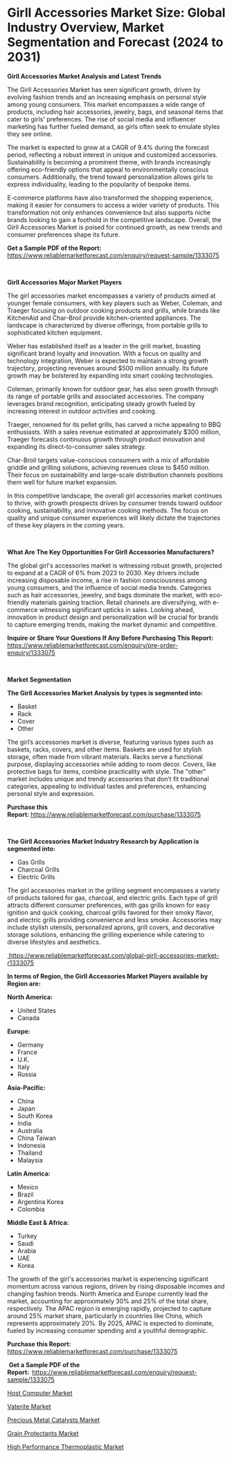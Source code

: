 <p><h1>Girll Accessories Market Size: Global Industry Overview, Market Segmentation and Forecast (2024 to 2031)</h1></p><p><strong>Girll Accessories Market Analysis and Latest Trends</strong></p>
<p><p>The Girll Accessories Market has seen significant growth, driven by evolving fashion trends and an increasing emphasis on personal style among young consumers. This market encompasses a wide range of products, including hair accessories, jewelry, bags, and seasonal items that cater to girls' preferences. The rise of social media and influencer marketing has further fueled demand, as girls often seek to emulate styles they see online. </p><p>The market is expected to grow at a CAGR of 9.4% during the forecast period, reflecting a robust interest in unique and customized accessories. Sustainability is becoming a prominent theme, with brands increasingly offering eco-friendly options that appeal to environmentally conscious consumers. Additionally, the trend toward personalization allows girls to express individuality, leading to the popularity of bespoke items.</p><p>E-commerce platforms have also transformed the shopping experience, making it easier for consumers to access a wider variety of products. This transformation not only enhances convenience but also supports niche brands looking to gain a foothold in the competitive landscape. Overall, the Girll Accessories Market is poised for continued growth, as new trends and consumer preferences shape its future.</p></p>
<p><strong>Get a Sample PDF of the Report:&nbsp;</strong> <a href="https://www.reliablemarketforecast.com/enquiry/request-sample/1333075?utm_campaign=1169&utm_medium=2&utm_source=Github&utm_content=ia&utm_term=11122024&utm_id=girll-accessories">https://www.reliablemarketforecast.com/enquiry/request-sample/1333075</a></p>
<p>&nbsp;</p>
<p><strong>Girll Accessories Major Market Players</strong></p>
<p><p>The girl accessories market encompasses a variety of products aimed at younger female consumers, with key players such as Weber, Coleman, and Traeger focusing on outdoor cooking products and grills, while brands like KitchenAid and Char-Broil provide kitchen-oriented appliances. The landscape is characterized by diverse offerings, from portable grills to sophisticated kitchen equipment.</p><p>Weber has established itself as a leader in the grill market, boasting significant brand loyalty and innovation. With a focus on quality and technology integration, Weber is expected to maintain a strong growth trajectory, projecting revenues around $500 million annually. Its future growth may be bolstered by expanding into smart cooking technologies.</p><p>Coleman, primarily known for outdoor gear, has also seen growth through its range of portable grills and associated accessories. The company leverages brand recognition, anticipating steady growth fueled by increasing interest in outdoor activities and cooking.</p><p>Traeger, renowned for its pellet grills, has carved a niche appealing to BBQ enthusiasts. With a sales revenue estimated at approximately $300 million, Traeger forecasts continuous growth through product innovation and expanding its direct-to-consumer sales strategy.</p><p>Char-Broil targets value-conscious consumers with a mix of affordable griddle and grilling solutions, achieving revenues close to $450 million. Their focus on sustainability and large-scale distribution channels positions them well for future market expansion.</p><p>In this competitive landscape, the overall girl accessories market continues to thrive, with growth prospects driven by consumer trends toward outdoor cooking, sustainability, and innovative cooking methods. The focus on quality and unique consumer experiences will likely dictate the trajectories of these key players in the coming years.</p></p>
<p>&nbsp;</p>
<p><strong>What Are The Key Opportunities For Girll Accessories Manufacturers?</strong></p>
<p><p>The global girl's accessories market is witnessing robust growth, projected to expand at a CAGR of 6% from 2023 to 2030. Key drivers include increasing disposable income, a rise in fashion consciousness among young consumers, and the influence of social media trends. Categories such as hair accessories, jewelry, and bags dominate the market, with eco-friendly materials gaining traction. Retail channels are diversifying, with e-commerce witnessing significant upticks in sales. Looking ahead, innovation in product design and personalization will be crucial for brands to capture emerging trends, making the market dynamic and competitive.</p></p>
<p><strong>Inquire or Share Your Questions If Any Before Purchasing This Report:</strong> <a href="https://www.reliablemarketforecast.com/enquiry/pre-order-enquiry/1333075?utm_campaign=1169&utm_medium=2&utm_source=Github&utm_content=ia&utm_term=11122024&utm_id=girll-accessories">https://www.reliablemarketforecast.com/enquiry/pre-order-enquiry/1333075</a></p>
<p>&nbsp;</p>
<p><strong>Market Segmentation</strong></p>
<p><strong>The Girll Accessories Market Analysis by types is segmented into:</strong></p>
<p><ul><li>Basket</li><li>Rack</li><li>Cover</li><li>Other</li></ul></p>
<p><p>The girl’s accessories market is diverse, featuring various types such as baskets, racks, covers, and other items. Baskets are used for stylish storage, often made from vibrant materials. Racks serve a functional purpose, displaying accessories while adding to room decor. Covers, like protective bags for items, combine practicality with style. The "other" market includes unique and trendy accessories that don’t fit traditional categories, appealing to individual tastes and preferences, enhancing personal style and expression.</p></p>
<p><strong>Purchase this Report:&nbsp;</strong><a href="https://www.reliablemarketforecast.com/purchase/1333075?utm_campaign=1169&utm_medium=2&utm_source=Github&utm_content=ia&utm_term=11122024&utm_id=girll-accessories">https://www.reliablemarketforecast.com/purchase/1333075</a></p>
<p>&nbsp;</p>
<p><strong>The Girll Accessories Market Industry Research by Application is segmented into:</strong></p>
<p><ul><li>Gas Grills</li><li>Charcoal Grills</li><li>Electric Grills</li></ul></p>
<p><p>The girl accessories market in the grilling segment encompasses a variety of products tailored for gas, charcoal, and electric grills. Each type of grill attracts different consumer preferences, with gas grills known for easy ignition and quick cooking, charcoal grills favored for their smoky flavor, and electric grills providing convenience and less smoke. Accessories may include stylish utensils, personalized aprons, grill covers, and decorative storage solutions, enhancing the grilling experience while catering to diverse lifestyles and aesthetics.</p></p>
<p><a href="https://www.reliablemarketforecast.com/global-girll-accessories-market-r1333075?utm_campaign=1169&utm_medium=2&utm_source=Github&utm_content=ia&utm_term=11122024&utm_id=girll-accessories">&nbsp;https://www.reliablemarketforecast.com/global-girll-accessories-market-r1333075</a></p>
<p><strong>In terms of Region, the Girll Accessories Market Players available by Region are:</strong></p>
<p>
    <p> <strong> North America: </strong>
        <ul>
            <li>United States</li>
            <li>Canada</li>
        </ul>
        </p> 
    <p> <strong> Europe: </strong>
        <ul>
            <li>Germany</li>
            <li>France</li>
            <li>U.K.</li>
            <li>Italy</li>
            <li>Russia</li>
        </ul>
        </p> 
    <p> <strong> Asia-Pacific: </strong>
        <ul>
            <li>China</li>
            <li>Japan</li>
            <li>South Korea</li>
            <li>India</li>
            <li>Australia</li>
            <li>China Taiwan</li>
            <li>Indonesia</li>
            <li>Thailand</li>
            <li>Malaysia</li>
        </ul>
        </p> 
    <p> <strong> Latin America: </strong>
        <ul>
            <li>Mexico</li>
            <li>Brazil</li>
            <li>Argentina Korea</li>
            <li>Colombia</li>
        </ul>
        </p> 
    <p> <strong> Middle East & Africa: </strong>
        <ul>
            <li>Turkey</li>
            <li>Saudi</li>
            <li>Arabia</li>
            <li>UAE</li>
            <li>Korea</li>
        </ul>
    </p>
    </p>
<p><p>The growth of the girl's accessories market is experiencing significant momentum across various regions, driven by rising disposable incomes and changing fashion trends. North America and Europe currently lead the market, accounting for approximately 30% and 25% of the total share, respectively. The APAC region is emerging rapidly, projected to capture around 25% market share, particularly in countries like China, which represents approximately 20%. By 2025, APAC is expected to dominate, fueled by increasing consumer spending and a youthful demographic.</p></p>
<p><strong>Purchase this Report: </strong><a href="https://www.reliablemarketforecast.com/purchase/1333075?utm_campaign=1169&utm_medium=2&utm_source=Github&utm_content=ia&utm_term=11122024&utm_id=girll-accessories">https://www.reliablemarketforecast.com/purchase/1333075</a></p>
<p>&nbsp;<strong>Get a Sample PDF of the Report:&nbsp;&nbsp;</strong><a href="https://www.reliablemarketforecast.com/enquiry/request-sample/1333075?utm_campaign=1169&utm_medium=2&utm_source=Github&utm_content=ia&utm_term=11122024&utm_id=girll-accessories">https://www.reliablemarketforecast.com/enquiry/request-sample/1333075</a></p>
<p><strong></strong></p>
<p><p><a href="https://www.linkedin.com/pulse/c-hannibex-sqmmf?utm_campaign=1169&utm_medium=2&utm_source=Github&utm_content=ia&utm_term=11122024&utm_id=girll-accessories">Host Computer Market</a></p><p><a href="https://www.linkedin.com/pulse/c-hannibex-sqmmf?utm_campaign=1169&utm_medium=2&utm_source=Github&utm_content=ia&utm_term=11122024&utm_id=girll-accessories">Vaterite Market</a></p><p><a href="https://www.linkedin.com/pulse/c-hannibex-sqmmf?utm_campaign=1169&utm_medium=2&utm_source=Github&utm_content=ia&utm_term=11122024&utm_id=girll-accessories">Precious Metal Catalysts Market</a></p><p><a href="https://www.linkedin.com/pulse/top-trends-transforming-grain-protectants-market-2024-uae0c?utm_campaign=1169&utm_medium=2&utm_source=Github&utm_content=ia&utm_term=11122024&utm_id=girll-accessories">Grain Protectants Market</a></p><p><a href="https://www.linkedin.com/pulse/high-performance-thermoplastic-market-overview-size-valuation-wsu4c?utm_campaign=1169&utm_medium=2&utm_source=Github&utm_content=ia&utm_term=11122024&utm_id=girll-accessories">High Performance Thermoplastic Market</a></p></p>